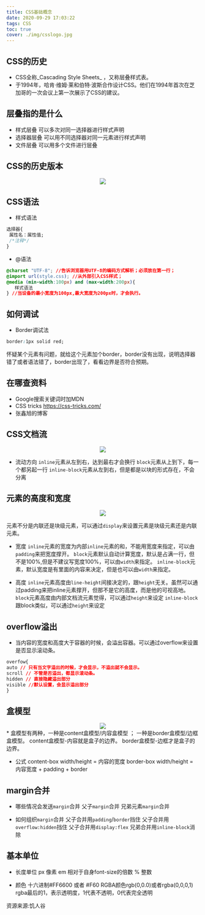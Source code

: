 ```yaml
---
title: CSS基础概念
date: 2020-09-29 17:03:22
tags: CSS
toc: true
cover: ./img/csslogo.jpg
---
```

## __CSS的历史__
* CSS全称_Cascading Style Sheets_ ，又称层叠样式表。
* 于1994年，哈肯·维姆·莱和伯特·波斯合作设计CSS。他们在1994年首次在芝加哥的一次会议上第一次展示了CSS的建议。
<!--more-->

## __层叠指的是什么__
* 样式层叠
可以多次对同一选择器进行样式声明
* 选择器层叠
可以用不同选择器对同一元素进行样式声明
* 文件层叠
可以用多个文件进行层叠

## __CSS的历史版本__
<div align="center" ><img src="./img/2.png"></div>

## __CSS语法__
* 样式语法
```css
选择器{
 属性名：属性值;
 /*注释*/
}
```
* @语法
```css
@charset "UTF-8"; //告诉浏览器用UTF-8的编码方式解析；必须放在第一行；
@import url(style.css); //从外部引入CSS样式；
@media (min-width:100px) and (max-width:200px){
   样式语法
} //当设备的最小宽度为100px,最大宽度为200px时，才会执行。
```

## __如何调试__
* Border调试法
```CSS
border:1px solid red;
```
怀疑某个元素有问题，就给这个元素加个border，border没有出现，说明选择器错了或者语法错了，border出现了，看看边界是否符合预期。

## __在哪查资料__
* Google搜索关键词时加MDN
* CSS tricks https://css-tricks.com/
* 张鑫旭的博客

## __CSS文档流__
<div align="center" ><img src="./img/1.png"></div>

* 流动方向
`inline`元素从左到右，达到最右才会换行
`block`元素从上到下，每一个都另起一行
`inline-block`元素从左到右，但是都是以块的形式存在，不会分离

## __元素的高度和宽度__
<div align="center" ><img src="./img/3.png"></div>

元素不分是内联还是块级元素，可以通过`display`来设置元素是块级元素还是内联元素。

* 宽度
`inline`元素的宽度为内部`inline`元素的和，不能用宽度来指定，可以由`padding`来把宽度撑开。
`block`元素默认自动计算宽度，默认是占满一行，但不是100%,但是不建议写宽度100%，可以由`width`来指定。
`inline-block`元素，默认宽度是有里面的内容来决定，但是也可以由`width`来指定。

* 高度
`inline`元素高度由`line-height`间接决定的，跟`height`无关。虽然可以通过padding来把inline元素撑开，但那不是它的高度，而是他的可视高地。
`block`元素高度由内部文档流元素觉得，可以通过`height`来设定
`inline-block`跟block类似，可以通过`height`来设定

## __overflow溢出__
* 当内容的宽度和高度大于容器的时候，会溢出容器。可以通过overflow来设置是否显示滚动条。
```CSS
overfow{
auto // 只有当文字溢出的时候，才会显示，不溢出就不会显示。
scroll // 不管是否溢出，都显示滚动条。
hidden // 直接隐藏溢出部分 
visible //默认设置，会显示溢出部分
}
```

## __盒模型__
<div align="center" ><img src="./img/4.png"></div>
* 盒模型有两种，一种是content盒模型/内容盒模型 ； 一种是border盒模型/边框盒模型。
content盒模型-内容就是盒子的边界。
border盒模型-边框才是盒子的边界。

* 公式
content-box width/height = 内容的宽度
border-box width/height = 内容宽度 + padding + border

## __margin合并__
* 哪些情况会发送`margin`合并
 父子`margin`合并
 兄弟元素`margin`合并


* 如何组织`margin`合并
 父子合并用`padding`/`border`挡住
 父子合并用`overflow:hidden`挡住
 父子合并用`display:flex`
 兄弟合并用`inline-block`消除

## __基本单位__
* 长度单位
px  像素
em  相对于自身font-size的倍数
%
整数

* 颜色
十六进制#FF6600 或者 #F60
RGBA颜色rgb(0,0.0)或者rgba(0,0,0,1) rgba最后的1，表示透明度，1代表不透明，0代表完全透明

资源来源:饥人谷
